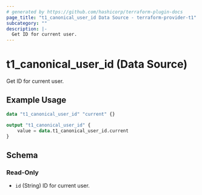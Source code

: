```yaml
---
# generated by https://github.com/hashicorp/terraform-plugin-docs
page_title: "t1_canonical_user_id Data Source - terraform-provider-t1"
subcategory: ""
description: |-
  Get ID for current user.
---
```


# t1_canonical_user_id (Data Source)

Get ID for current user.

## Example Usage

```terraform
data "t1_canonical_user_id" "current" {}

output "t1_canonical_user_id" {
    value = data.t1_canonical_user_id.current
}
```

<!-- schema generated by tfplugindocs -->
## Schema

### Read-Only

- `id` (String) ID for current user.
